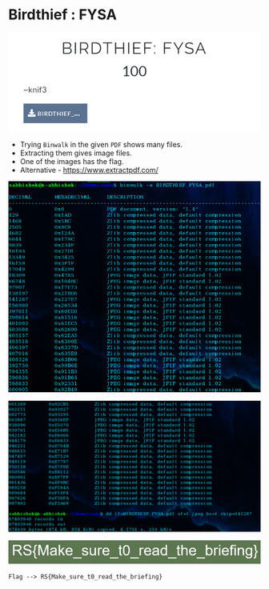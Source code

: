# Birdthief : FYSA

![Bi0s](https://github.com/a3X3k/Bi0s/blob/master/CTFs/RITSEC21/Assets/6.png?raw=true)

- Trying `Binwalk` in the given `PDF` shows many files.
- Extracting them gives image files.
- One of the images has the flag.
- Alternative - https://www.extractpdf.com/

![Bi0s](https://github.com/a3X3k/Bi0s/blob/master/CTFs/RITSEC21/Assets/9.png?raw=true)

![Bi0s](https://github.com/a3X3k/Bi0s/blob/master/CTFs/RITSEC21/Assets/10.png?raw=true)

![Bi0s](https://github.com/a3X3k/Bi0s/blob/master/CTFs/RITSEC21/Assets/7.jpg?raw=true)

```
Flag --> RS{Make_sure_t0_read_the_briefing}
```


